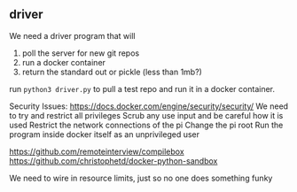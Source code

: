 ## driver


We need a driver program that will 

1. poll the server for new git repos
2. run a docker container
3. return the standard out or pickle (less than 1mb?)

run `python3 driver.py` to pull a test repo and run it in a docker container.

Security Issues:
https://docs.docker.com/engine/security/security/
We need to try and restrict all privileges
Scrub any use input and be careful how it is used
Restrict the network connections of the pi
Change the pi root 
Run the program inside docker itself as an unprivileged user

https://github.com/remoteinterview/compilebox
https://github.com/christophetd/docker-python-sandbox

We need to wire in resource limits, just so no one does something funky
